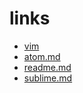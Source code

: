 




# links

- [vim](vim)
- [atom.md](atom.md)
- [readme.md](readme.md)
- [sublime.md](sublime.md)
